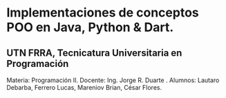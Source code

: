# Implementaciones de conceptos POO en Java, Python & Dart.

## UTN FRRA, Tecnicatura Universitaria en Programación

Materia: Programación II.
Docente: Ing. Jorge R. Duarte .
Alumnos: Lautaro Debarba, Ferrero Lucas, Mareniov Brian, César Flores.